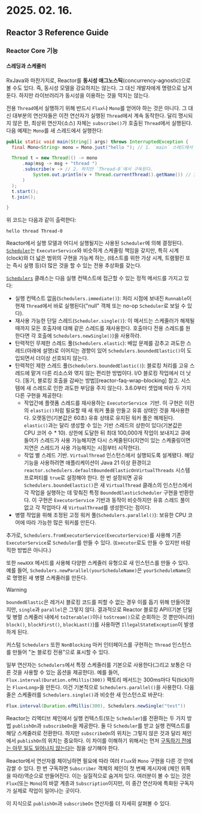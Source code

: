 # 2025. 02. 16.

## Reactor 3 Reference Guide

### Reactor Core 기능

#### 스레딩과 스케줄러

RxJava와 마찬가지로, Reactor를 **동시성 애그노스틱**(concurrency-agnostic)으로 볼 수도 있다. 즉, 동시성 모델을 강요하지는 않는다. 그 대신 개발자에게 명령으로 남겨둔다. 하지만 라이브러리가 동시성을 이용하는 것을 막지는 않는다.

전용 `Thread`에서 실행하기 위해 반드시 `Flux`나 `Mono`를 얻어야 하는 것은 아니다. 그 대신 대부분의 연산자들은 이전 연산자가 실행된 `Thread`에서 계속 동작한다. 달리 명시되지 않은 한, 최상위 연산자(소스) 자체는 `subscribe()`가 호출된 `Thread`에서 실행된다. 다음 예제는 `Mono`를 새 스레드에서 실행한다:

```java
public static void main(String[] args) throws InterruptedException {
  final Mono<String> mono = Mono.just("hello "); // 1. `main` 스레드에서 `Mono<String>`을 조립한다.

  Thread t = new Thread(() -> mono
      .map(msg -> msg + "thread ")
      .subscribe(v -> // 2. 하지만 `Thread-0`에서 구독된다.
          System.out.println(v + Thread.currentThread().getName()) // 3. 결과적으로 `map`과 `onNext` 콜백은 `Thread-0`에서 실행된다.
      )
  );
  t.start();
  t.join();

}
```

위 코드는 다음과 같이 출력한다:

```
hello thread Thread-0
```

Reactor에서 실행 모델과 어디서 실행될지는 사용된 `Scheduler`에 의해 결정된다. [`Scheduler`][javadoc-reactor-scheduler]는 `ExecutorService`와 비슷하게 스케줄링 책임을 갖지만, 특히 시계(clock)와 더 넓은 범위의 구현을 가능케 하는, (테스트를 위한 가상 시계, 트램펄린 또는 즉시 실행 등)더 많은 것을 할 수 있는 전용 추상화를 갖는다.

[`Schedulers`][javadoc-reactor-schedulers] 클래스는 다음 실행 컨텍스트에 접근할 수 있는 정적 메서드를 가지고 있다:

* 실행 컨텍스트 없음(`Schedulers.immediate()`): 처리 시점에 보내진 `Runnable`이 현재 `Thread`에서 바로 실행된다("null" 객체 또는 no-op `Scheduler`로 보일 수 있다).
* 재사용 가능한 단일 스레드(`Scheduler.single()`): 이 메서드는 스케줄러가 해제될 때까지 모든 호출자에 대해 같은 스레드를 재사용한다. 호출마다 전용 스레드를 원한다면 각 호출에 `Schedulers.newSingle()`)을 사용하라.
* 탄력적인 무제한 스레드 풀(`Schedulers.elastic`): 배압 문제를 감추고 과도한 스레드(아래에 설명)로 이어지는 경향이 있어 `Schedulers.boundedElastic()`이 도입되면서 더이상 선호되지 않는다. 
* 탄력적인 제한 스레드 풀(`Schedulers.boundedElastic()`): 블로킹 처리를 고유 스레드에 맡겨 다른 리소스와 엮지 않는 편리한 방법이다. I/O 블로킹 작업에서 더 낫다. [동기, 블로킹 호출을 감싸는 방법][reactor-faq-wrap-blocking] 참고. 시스템에 새 스레드로 인한 과도한 부담을 주지 않는다. 3.6.0부터 셋업에 따라 두 가지 다른 구현을 제공한다:
  * 작업간에 플랫폼 스레드를 재사용하는 `ExecutorService `기반. 이 구현은 이전의 `elastic()`처럼 필요할 때 새 워커 풀을 만들고 유휴 상태인 것을 재사용한다. 오랫동안(기본값은 60초) 유휴 상태로 유지된 워커 풀은 해제된다. `elastic()`과는 달리 생성할 수 있는 기반 스레드의 상한이 있다(기본값은 CPU 코어 수 * 10). 상한에 도달한 뒤 최대 100,000개 작업이 보내지고 큐에 들어가 스레드가 사용 가능해지면 다시 스케줄된다(지연이 있는 스케줄링이면 지연은 스레드가 사용 가능해지는 시점부터 시작한다). 
  * 작업 별 스레드 기반. `VirtualThread` 인스턴스에서 실행되도록 설계됐다. 해당 기능을 사용하려면 애플리케이션이 Java 21 이상 환경이고 `reactor.schedulers.defaultBoundedElasticOnVirtualThreads` 시스템 프로퍼티를 `true`로 설정해야 한다. 한 번 설정되면 공유 `Schedulers.boundeElastic()`은 새 `VirtualThread` 클래스의 인스턴스에서 각 작업을 실행하는 데 맞춰진 특정 `BoundedElasticScheduler` 구현을 반환한다. 이 구현은 `ExecutorService` 기반과 동작이 비슷하지만 유휴 스레드 풀이 없고 각 작업마다 새 `VirtualThread`를 생성한다는 점이다.
* 병렬 작업을 위해 조정된 고정 워커 풀(`Schedulers.parallel()`): 보유한 CPU 코어에 따라 가능한 많은 워커를 만든다.

추가로, `Schedulers.fromExecutorService(ExecutorService)`를 사용해 기존 `ExecutorService`로 `Scheduler`를 만들 수 있다. (`Executor`로도 만들 수 있지만 바람직한 방법은 아니다.)

또한 `newXXX` 메서드를 사용해 다양한 스케줄러 유형으로 새 인스턴스를 만들 수 있다. 예를 들어, `Schedulers.newParallel(yourScheduleName)`은 `yourScheduleName`으로 명명된 새 병렬 스케줄러를 만든다.

> [!WARNING]
>
> `boundedElastic`은 레거시 블로킹 코드를 피할 수 없는 경우 이를 돕기 위해 만들어졌지만, `single`과 `parallel`은 그렇지 않다. 결과적으로 Reactor 블로킹 API((기본 단일 및 병렬 스케줄러 내에서 `toIterable()`이나 `toStream()`으로 순회하는 것 뿐만아니라) `block()`, `blockFirst()`, `blockLast()`)를 사용하면 `IllegalStateException`이 발생하게 된다.
>
> 커스텀 `Schedulers` 또한 `NonBlocking` 마커 인터페이스를 구현하는 `Thread` 인스턴스를 만들어 "논 블로킹 전용"으로 표시할 수 있다.

일부 연산자는 `Schedulers`에서 특정 스케줄러를 기본으로 사용한다(그리고 보통은 다른 것을 사용할 수 있는 옵션을 제공한다). 예를 들어, `Flux.interval(Duration.ofMillis(300))` 팩토리 메서드는 300ms마다 틱(tick)하는 `Flux<Long>`을 만든다. 이건 기본적으로 `Schedulers.parallel()`을 사용한다. 다음 줄은 스케줄러를 `Schedulers.single()`과 비슷한 새 인스턴스로 바꾼다:

```java
Flux.interval(Duration.ofMillis(300), Schedulers.newSingle("test"))
```

Reactor는 리액티브 체인에서 실행 컨텍스트(또는 `Scheduler`)를 전환하는 두 가지 방법 `publishOn`과 `subscribeOn`을 제공한다. 둘 다 `Scheduler`를 받고 실행 컨텍스트를 해당 스케줄러로 전환한다. 하지만 `subscribeOn`의 위치는 그렇지 않은 것과 달리 체인에서 `publishOn`의 위치는 중요하다. 이 차이를 이해하기 위해서는 먼저 [구독하기 전에는 아무 일도 일어나지 않는다][reactor-intro-reactive-programming-subscribe]는 점을 상기해야 한다.

Reactor에서 연산자를 체이닝하면 필요에 따라 여러 `Flux`와 `Mono` 구현을 다른 것 안에 감쌀 수 있다. 한 번 구독하면 `Subscriber` 객체의 체인이 첫 번째 게시자에 (체인 위쪽을 따라)역순으로 만들어진다. 이는 실질적으로 숨겨저 있다. 여러분이 볼 수 있는 것은 `Flux`(또는 `Mono`)의 바깥 계층과 `Subscription`이지만, 이 중간 연산자에 특화된 구독자가 실제로 작업이 일어나는 곳이다.

이 지식으로 `publishOn`과 `subscribeOn` 연산자를 더 자세히 살펴볼 수 있다.



[javadoc-reactor-scheduler]: https://projectreactor.io/docs/core/3.7.3/api/reactor/core/scheduler/Scheduler.html
[javadoc-reactor-schedulers]: https://projectreactor.io/docs/core/3.7.3/api/reactor/core/scheduler/Schedulers.html
[reactor-intro-reactive-programming-subscribe]: https://projectreactor.io/docs/core/release/reference/reactiveProgramming.html#reactive.subscribe
